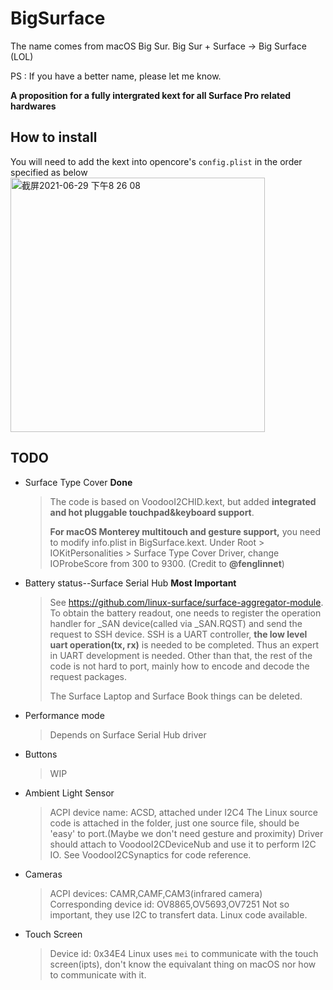 # BigSurface
The name comes from macOS Big Sur.
Big Sur + Surface -> Big Surface (LOL)

PS : If you have a better name, please let me know.

**A proposition for a fully intergrated kext for all Surface Pro related hardwares**

## How to install

You will need to add the kext into opencore's `config.plist` in the order specified as below
<img width="407" alt="截屏2021-06-29 下午8 26 08" src="https://user-images.githubusercontent.com/18528518/123798086-6feaca00-d919-11eb-9e87-2fb3d6268cfe.png">

## TODO
- Surface Type Cover                            **Done**
  
  > The code is based on VoodooI2CHID.kext, but added **integrated and hot pluggable touchpad&keyboard support**.
  > 
  > **For macOS Monterey multitouch and gesture support,** you need to modify info.plist in BigSurface.kext. Under Root > IOKitPersonalities > Surface Type Cover Driver, change IOProbeScore from 300 to 9300. (Credit to **@fenglinnet**)
- Battery status--Surface Serial Hub            **Most Important**
  > See https://github.com/linux-surface/surface-aggregator-module.
  > To obtain the battery readout, one needs to register the operation handler for _SAN device(called via _SAN.RQST) and send the request to SSH device.
  > SSH is a UART controller, **the low level uart operation(tx, rx)** is needed to be completed. Thus an expert in UART development is needed.
  > Other than that, the rest of the code is not hard to port, mainly how to encode and decode the request packages. 
  >
  > The Surface Laptop and Surface Book things can be deleted.
- Performance mode
  
  > Depends on Surface Serial Hub driver
- Buttons
  
  > WIP
- Ambient Light Sensor
  > ACPI device name: ACSD, attached under I2C4
  > The Linux source code is attached in the folder, just one source file, should be 'easy' to port.(Maybe we don't need gesture and proximity)
  > Driver should attach to VoodooI2CDeviceNub and use it to perform I2C IO.
  > See VoodooI2CSynaptics for code reference.
- Cameras
  > ACPI devices: CAMR,CAMF,CAM3(infrared camera)
  > Corresponding device id: OV8865,OV5693,OV7251
  > Not so important, they use I2C to transfert data. Linux code available.
- Touch Screen
  > Device id: 0x34E4
  > Linux uses `mei` to communicate with the touch screen(ipts), don't know the equivalant thing on macOS nor how to communicate with it.
